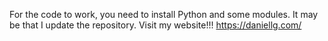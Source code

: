 For the code to work, you need to install Python and some modules. It may be that I update the repository.
Visit my website!!! https://daniellg.com/
